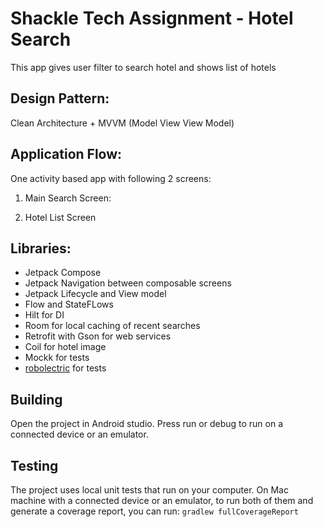 # Shackle Tech Assignment - Hotel Search
This app gives user filter to search hotel and shows list of hotels

## Design Pattern:
Clean Architecture + MVVM (Model View View Model)

## Application Flow:
One activity based app with following 2 screens:

1. Main Search Screen:

2. Hotel List Screen


## Libraries:
- Jetpack Compose
- Jetpack Navigation between composable screens
- Jetpack Lifecycle and View model
- Flow and StateFLows
- Hilt for DI
- Room for local caching of recent searches
- Retrofit with Gson for web services
- Coil for hotel image  
- Mockk for tests
- [robolectric](https://robolectric.org/) for tests

## Building
Open the project in Android studio. Press run or debug to run on a connected device or an emulator.

## Testing
The project uses local unit tests that run on your computer. On Mac machine with a connected device or an emulator, to run both of them and generate a coverage report, you can run:
```gradlew fullCoverageReport```
